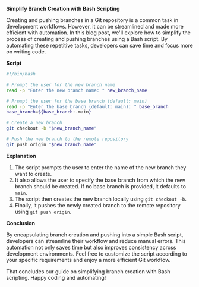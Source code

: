 **Simplify Branch Creation with Bash Scripting**

Creating and pushing branches in a Git repository is a common task in development workflows. However, it can be streamlined and made more efficient with automation. In this blog post, we'll explore how to simplify the process of creating and pushing branches using a Bash script. By automating these repetitive tasks, developers can save time and focus more on writing code.

**Script**

```bash
#!/bin/bash

# Prompt the user for the new branch name
read -p "Enter the new branch name: " new_branch_name

# Prompt the user for the base branch (default: main)
read -p "Enter the base branch (default: main): " base_branch
base_branch=${base_branch:-main}

# Create a new branch
git checkout -b "$new_branch_name"

# Push the new branch to the remote repository
git push origin "$new_branch_name"
```

**Explanation**

1. The script prompts the user to enter the name of the new branch they want to create.
2. It also allows the user to specify the base branch from which the new branch should be created. If no base branch is provided, it defaults to `main`.
3. The script then creates the new branch locally using `git checkout -b`.
4. Finally, it pushes the newly created branch to the remote repository using `git push origin`.

**Conclusion**

By encapsulating branch creation and pushing into a simple Bash script, developers can streamline their workflow and reduce manual errors. This automation not only saves time but also improves consistency across development environments. Feel free to customize the script according to your specific requirements and enjoy a more efficient Git workflow.

That concludes our guide on simplifying branch creation with Bash scripting. Happy coding and automating!